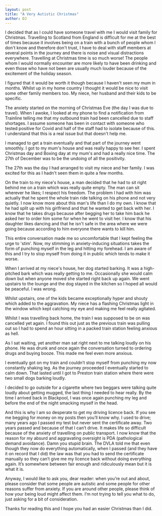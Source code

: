 ```yaml
---
layout: post
title: "A Very Autistic Christmas"
author: DJ
---
```


I decided that as I could have someone travel with me I would visit family for Christmas.  Travelling to Scotland from England is difficult for me at the best of times because it involves being on a train with a bunch of people whom I don't know and therefore don't trust, I have to deal with staff members at several points in the journey and there is noise and visual distractions everywhere.  Travelling at Christmas time is so much worse!  The people whom I would normally encounter are more likely to have been drinking and even those who have not been are usually much louder because of the excitement of the holiday season.

I figured that it would be worth it though because I haven't seen my mum in months.  Whilst up in my home country I thought it would be nice to visit some other family members too.  My niece, her husband and their kids to be specific.

The anxiety started on the morning of Christmas Eve (the day I was due to travel).  When I awoke, I looked at my phone to find a notification from Trainline telling me that my outbound train had been cancelled due to staff shortages.  I assume someone has been in contact with someone who tested positive for Covid and half of the staff had to isolate because of this.  I understand that this is a real issue but that doesn't help me.

I managed to get a train eventually and that part of the journey went smoothly.  I got to my mum's house and was really happy to see her.  I spent Christmas day and Boxing day at my mum's and had a really nice time.  The 27th of December was to be the undoing of all the positivity.

The 27th was the day I had arranged to visit my niece and her family.  I was excited for this as I hadn't seen them in quite a few months.

On the train to my niece's house, a man decided that he had to sit right behind me on a train which was really quite empty.  The man can sit wherever he likes; I respect his freedom.  The problem I had with him was actually that he spent the whole train ride talking on his phone and not very quietly.  I now know more about this man's life than I do my own.  I know that he had split up with his girlfriend and that he wanted to get back with her.  I know that he takes drugs because after begging her to take him back he asked her to order him some for when he went to visit her.  I know that his daughter likes dancing and that he isn't safe in the area where we were going because according to him everyone there wants to kill him.

This entire conversation made me so uncomfortable that I kept feeling the urge to 'stim'.  Now, my stimming in anxiety-inducing situations takes the form of punching myself in the leg and hitting my forehead.  I am aware of this and I try to stop myself from doing it in public which tends to make it worse.

When I arrived at my niece's house, her dog started barking.  It was a high-pitched bark which was really getting to me.  Occasionally she would calm down but when anyone moved she started right back up again.  We went upstairs to the lounge and the dog stayed in the kitchen so I hoped all would be peaceful.  I was wrong.

Whilst upstairs, one of the kids became exceptionally hyper and shouty which added to the aggravation.  My niece has a flashing Christmas light in the window which kept catching my eye and making me feel really agitated.

Whilst I was travelling back home, the train I was supposed to be on was cancelled yet again. I found this out just as the previous train was pulling out so I had to spend an hour sitting in a packed train station feeling anxious as hell.

As I sat waiting, yet another man sat right next to me talking loudly on his phone. He was drunk and once again the conversation turned to ordering drugs and buying booze. This made me feel even more anxious.

I eventually got on my train and couldn’t stop myself from punching my now constantly shaking leg. As the journey proceeded I eventually started to calm down. That lasted until I got to Preston train station where there were two small dogs barking loudly.

I decided to go outside for a cigarette where two beggars were talking quite loudly about getting mugged, the last thing I needed to hear really. By the time I arrived back in Blackpool, I was once again punching my leg and before the end of the night smacking myself in the head.

And this is why I am so desperate to get my driving licence back. If you see me begging for money on my posts then you’ll know why. I used to drive; many years ago I passed my test but never sent the certificate away. Two years passed and because of that I can’t drive. It makes life so difficult because of the anxiety of travelling on public transport. I now know that the reason for my absurd and aggravating oversight is PDA (pathological demand avoidance). Damn you stupid brain. The DVLA told me that even though they now do everything automatically, when I passed (and they have it on record that I did) the law was that you had to send the certificate manually so they can’t give me my licence back without doing everything again. It’s somewhere between fair enough and ridiculously mean but it is what it is.

Anyway, I would like to ask you, dear reader: when you’re out and about, please consider that some people are autistic and some people for other reasons suffer from anxiety. If you are around other people, please think of how your being loud might affect them. I’m not trying to tell you what to do, just asking for a bit of consideration.

Thanks for reading this and I hope you had an easier Christmas than I did.
